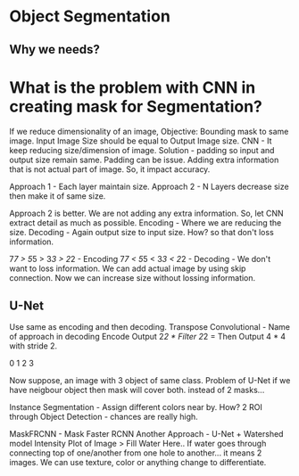 # Object Segmentation

## Why we needs?

# What is the problem with CNN in creating mask for Segmentation?
If we reduce dimensionality of an image, 
    Objective: Bounding mask to same image.
    Input Image Size should be equal to Output Image size.
    CNN - It keep reducing size/dimension of image.
Solution - padding so input and output size remain same. Padding can be issue.
    Adding extra information that is not actual part of image.
    So, it impact accuracy.

Approach 1 - Each layer maintain size.
Approach 2 - N Layers decrease size then make it of same size.

Approach 2 is better. We are not adding any extra information. So, let CNN extract detail as much as possible. 
    Encoding - Where we are reducing the size.
    Decoding - Again output size to input size. How? so that don't loss information.

7*7 > 5*5 > 3*3 > 2*2 - Encoding
7*7 < 5*5 < 3*3 < 2*2 - Decoding - We don't want to loss information.
    We can add actual image by using skip connection. Now we can increase size without lossing information.

## U-Net
Use same as encoding and then decoding.
    Transpose Convolutional - Name of approach in decoding
    Encode Output 2*2 * Filter 2*2 = Then Output 4 * 4 with stride 2.

0 1
2 3

Now suppose, an image with 3 object of same class. Problem of U-Net
    if we have neigbour object then mask will cover both. instead of 2 masks...

Instance Segmentation -
Assign different colors near by. How?
    2 ROI through Object Detection - chances are really high.

MaskFRCNN - Mask Faster RCNN
Another Approach - U-Net + Watershed model
    Intensity Plot of Image > Fill Water Here.. If water goes through connecting top of one/another from one hole to another... it means 2 images.
    We can use texture, color or anything change to differentiate.

